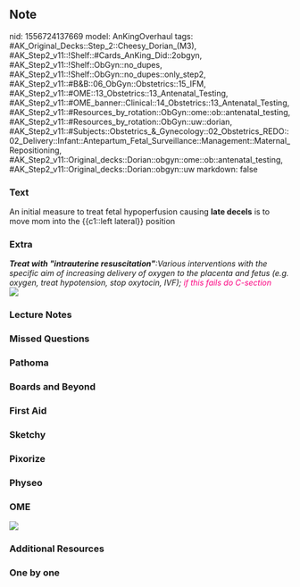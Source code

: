 ## Note
nid: 1556724137669
model: AnKingOverhaul
tags: #AK_Original_Decks::Step_2::Cheesy_Dorian_(M3), #AK_Step2_v11::!Shelf::#Cards_AnKing_Did::2obgyn, #AK_Step2_v11::!Shelf::ObGyn::no_dupes, #AK_Step2_v11::!Shelf::ObGyn::no_dupes::only_step2, #AK_Step2_v11::#B&B::06_ObGyn::Obstetrics::15_IFM, #AK_Step2_v11::#OME::13_Obstetrics::13_Antenatal_Testing, #AK_Step2_v11::#OME_banner::Clinical::14_Obstetrics::13_Antenatal_Testing, #AK_Step2_v11::#Resources_by_rotation::ObGyn::ome::ob::antenatal_testing, #AK_Step2_v11::#Resources_by_rotation::ObGyn::uw::dorian, #AK_Step2_v11::#Subjects::Obstetrics_&_Gynecology::02_Obstetrics_REDO::02_Delivery::Infant::Antepartum_Fetal_Surveillance::Management::Maternal_Repositioning, #AK_Step2_v11::Original_decks::Dorian::obgyn::ome::ob::antenatal_testing, #AK_Step2_v11::Original_decks::Dorian::obgyn::uw
markdown: false

### Text
An initial measure to treat fetal hypoperfusion causing <b>late
decels</b> is to move mom into the {{c1::left lateral}} position

### Extra
<div>
  <div>
    <div>
      <div>
        <div style=
        "text-decoration: underline; font-weight: bold;">
        </div><i><b>Treat with "intrauterine
        resuscitation"</b>:</i><i>Various interventions with the
        specific aim of increasing delivery of oxygen to the
        placenta and fetus (e.g. oxygen, treat hypotension, stop
        oxytocin, IVF); <font color="#FC0280">if this fails do
        C-section</font></i>
      </div>
    </div>
  </div>
</div>
<div><img src=
"dental-considerations-in-pregnant-women-21-638.jpg"></div>

### Lecture Notes


### Missed Questions


### Pathoma


### Boards and Beyond


### First Aid


### Sketchy


### Pixorize


### Physeo


### OME
<div class="ome-widget">
  <a href=
  "https://onlinemeded.org/spa/obstetrics/antenatal-testing/acquire?ref=anki">
  <img src="_OME_AnkiFlashcards_Lesson_3.png"></a>
</div>

### Additional Resources


### One by one

